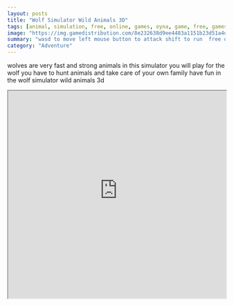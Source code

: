 ```yaml
---
layout: posts
title: "Wolf Simulator Wild Animals 3D"
tags: [animal, simulation, free, online, games, oyna, game, free, games, play, play, games]
image: "https://img.gamedistribution.com/8e232638d9ee4483a1151b23d51a4da8-512x384.jpeg"
summary: "wasd to move left mouse button to attack shift to run  free online games oyna game free games play play games"
category: "Adventure"
---
```


wolves are very fast and strong animals in this simulator you will play for the wolf you have to hunt animals and take care of your own family have fun in the wolf simulator wild animals 3d

<iframe width="100%" height="480px;" src="https://html5.gamedistribution.com/8e232638d9ee4483a1151b23d51a4da8/"></iframe>
